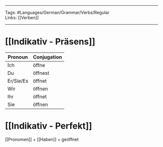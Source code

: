___
Tags: #Languages/German/Grammar/Verbs/Regular  
Links: [[Verben]]
___
# [[Indikativ - Präsens]]
Pronoun|Conjugation
------------ | ------------
Ich | öffne
Du | öffnest
Er/Sie/Es | öffnet
Wir | öffnen
Ihr | öffnet
Sie | öffnen


# [[Indikativ - Perfekt]]
[[Pronomen]] + [[Haben]] + geöffnet